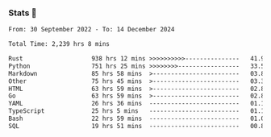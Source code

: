 ### Stats 👋
<!--START_SECTION:waka-->

```txt
From: 30 September 2022 - To: 14 December 2024

Total Time: 2,239 hrs 8 mins

Rust                   938 hrs 12 mins >>>>>>>>>>---------------   41.90 %
Python                 751 hrs 25 mins >>>>>>>>-----------------   33.56 %
Markdown               85 hrs 58 mins  >------------------------   03.84 %
Other                  75 hrs 45 mins  >------------------------   03.38 %
HTML                   63 hrs 59 mins  >------------------------   02.86 %
Go                     63 hrs 59 mins  >------------------------   02.86 %
YAML                   26 hrs 36 mins  -------------------------   01.19 %
TypeScript             25 hrs 5 mins   -------------------------   01.12 %
Bash                   22 hrs 59 mins  -------------------------   01.03 %
SQL                    19 hrs 51 mins  -------------------------   00.89 %
```

<!--END_SECTION:waka-->

<!--
**buhaytza2005/buhaytza2005** is a ✨ _special_ ✨ repository because its `README.md` (this file) appears on your GitHub profile.

Here are some ideas to get you started:

- 🔭 I’m currently working on ...
- 🌱 I’m currently learning ...
- 👯 I’m looking to collaborate on ...
- 🤔 I’m looking for help with ...
- 💬 Ask me about ...
- 📫 How to reach me: ...
- 😄 Pronouns: ...
- ⚡ Fun fact: ...
-->


